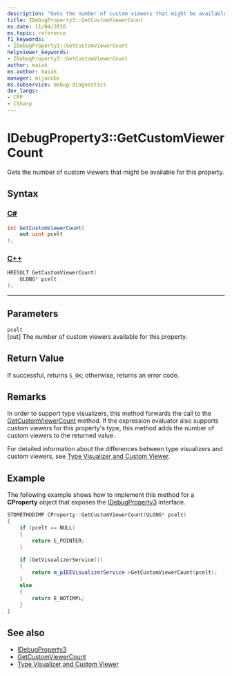 ```yaml
---
description: "Gets the number of custom viewers that might be available for this property."
title: IDebugProperty3::GetCustomViewerCount
ms.date: 11/04/2016
ms.topic: reference
f1_keywords:
- IDebugProperty3::GetCustomViewerCount
helpviewer_keywords:
- IDebugProperty3::GetCustomViewerCount
author: maiak
ms.author: maiak
manager: mijacobs
ms.subservice: debug-diagnostics
dev_langs:
- CPP
- CSharp
---
```

# IDebugProperty3::GetCustomViewerCount

Gets the number of custom viewers that might be available for this property.

## Syntax

### [C#](#tab/csharp)
```csharp
int GetCustomViewerCount(
    out uint pcelt
);
```
### [C++](#tab/cpp)
```cpp
HRESULT GetCustomViewerCount(
    ULONG* pcelt
);
```
---

## Parameters
`pcelt`\
[out] The number of custom viewers available for this property.

## Return Value
If successful, returns `S_OK`; otherwise, returns an error code.

## Remarks
In order to support type visualizers, this method forwards the call to the [GetCustomViewerCount](../../../extensibility/debugger/reference/ieevisualizerservice-getcustomviewercount.md) method. If the expression evaluator also supports custom viewers for this property's type, this method adds the number of custom viewers to the returned value.

For detailed information about the differences between type visualizers and custom viewers, see [Type Visualizer and Custom Viewer](../../../extensibility/debugger/type-visualizer-and-custom-viewer.md).

## Example
The following example shows how to implement this method for a **CProperty** object that exposes the [IDebugProperty3](../../../extensibility/debugger/reference/idebugproperty3.md) interface.

```cpp
STDMETHODIMP CProperty::GetCustomViewerCount(ULONG* pcelt)
{
    if (pcelt == NULL)
    {
        return E_POINTER;
    }

    if (GetVisualizerService())
    {
        return m_pIEEVisualizerService->GetCustomViewerCount(pcelt);
    }
    else
    {
        return E_NOTIMPL;
    }
}
```

## See also
- [IDebugProperty3](../../../extensibility/debugger/reference/idebugproperty3.md)
- [GetCustomViewerCount](../../../extensibility/debugger/reference/ieevisualizerservice-getcustomviewercount.md)
- [Type Visualizer and Custom Viewer](../../../extensibility/debugger/type-visualizer-and-custom-viewer.md)

